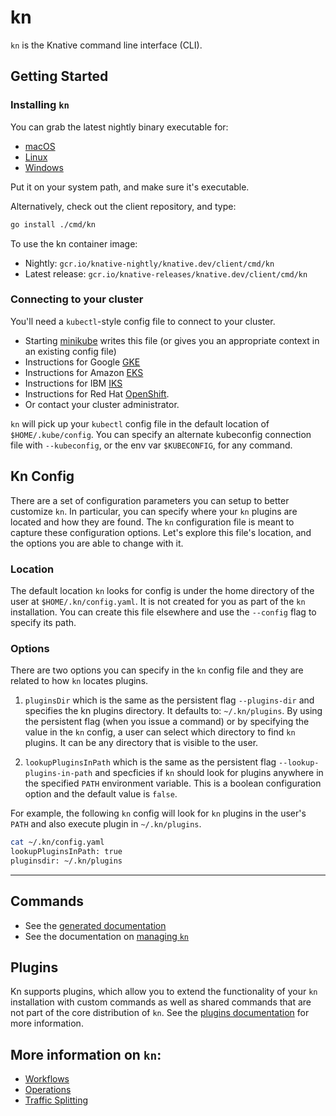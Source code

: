 # kn

`kn` is the Knative command line interface (CLI).

## Getting Started

### Installing `kn`

You can grab the latest nightly binary executable for:
 * [macOS](https://storage.googleapis.com/knative-nightly/client/latest/kn-darwin-amd64)
 * [Linux](https://storage.googleapis.com/knative-nightly/client/latest/kn-linux-amd64)
 * [Windows](https://storage.googleapis.com/knative-nightly/client/latest/kn-windows-amd64.exe)

Put it on your system path, and make sure it's executable.

Alternatively, check out the client repository, and type:

```bash
go install ./cmd/kn
```

To use the kn container image:
 * Nightly: `gcr.io/knative-nightly/knative.dev/client/cmd/kn`
 * Latest release: `gcr.io/knative-releases/knative.dev/client/cmd/kn`

### Connecting to your cluster

You'll need a `kubectl`-style config file to connect to your cluster.
 * Starting [minikube](https://github.com/kubernetes/minikube) writes this file
   (or gives you an appropriate context in an existing config file)
 * Instructions for Google [GKE](https://cloud.google.com/kubernetes-engine/docs/how-to/cluster-access-for-kubectl)
 * Instructions for Amazon [EKS](https://docs.aws.amazon.com/eks/latest/userguide/create-kubeconfig.html)
 * Instructions for IBM [IKS](https://cloud.ibm.com/docs/containers?topic=containers-getting-started)
 * Instructions for Red Hat [OpenShift](https://docs.openshift.com/container-platform/4.1/cli_reference/administrator-cli-commands.html#create-kubeconfig).
 * Or contact your cluster administrator.

`kn` will pick up your `kubectl` config file in the default location of `$HOME/.kube/config`. You can specify an alternate kubeconfig connection file with `--kubeconfig`, or the env var `$KUBECONFIG`, for any command.

## Kn Config

There are a set of configuration parameters you can setup to better customize `kn`. In particular, you can specify where your `kn` plugins are located and how they are found. The `kn` configuration file is meant to capture these configuration options. Let's explore this file's location, and the options you are able to change with it.

### Location

The default location `kn` looks for config is under the home directory of the user at `$HOME/.kn/config.yaml`. It is not created for you as part of the `kn` installation. You can create this file elsewhere and use the `--config` flag to specify its path.

### Options

There are two options you can specify in the `kn` config file and they are related to how `kn` locates plugins.

1. `pluginsDir` which is the same as the persistent flag `--plugins-dir` and specifies the kn plugins directory. It defaults to: `~/.kn/plugins`. By using the persistent flag (when you issue a command) or by specifying the value in the `kn` config, a user can select which directory to find `kn` plugins. It can be any directory that is visible to the user.

2. `lookupPluginsInPath` which is the same as the persistent flag `--lookup-plugins-in-path` and specficies if `kn` should look for plugins anywhere in the specified `PATH` environment variable. This is a boolean configuration option and the default value is `false`.

For example, the following `kn` config will look for `kn` plugins in the user's `PATH` and also execute plugin in `~/.kn/plugins`.

```bash
cat ~/.kn/config.yaml
lookupPluginsInPath: true
pluginsdir: ~/.kn/plugins
```
----------------------------------------------------------

## Commands

* See the [generated documentation](cmd/kn.md) 
* See the documentation on [managing `kn`](operations/management.md)


## Plugins

Kn supports plugins, which allow you to extend the functionality of your `kn` installation with custom commands as well as shared commands that are not part of the core distribution of `kn`. See the [plugins documentation](plugins/README.md) for more information.


## More information on `kn`:

* [Workflows](workflows/README.md)
* [Operations](operations/README.md)
* [Traffic Splitting](traffic/README.md)

